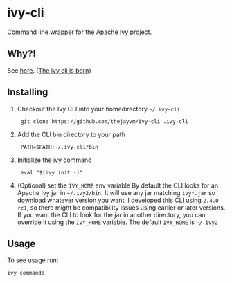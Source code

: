 ivy-cli
==============================

Command line wrapper for the [Apache Ivy](http://ant.apache.org/ivy/index.html) project.

## Why?!

See [here](https://github.com/thejayvm/hex/wiki/The-ivy-cli-is-born). ([The ivy cli is born](https://github.com/thejayvm/hex/wiki/The-ivy-cli-is-born))

## Installing

1. Checkout the Ivy CLI into your homedirectory `~/.ivy-cli`

        git clone https://github.com/thejayvm/ivy-cli .ivy-cli

2. Add the CLI bin directory to your path

        PATH=$PATH:~/.ivy-cli/bin
    
3. Initialize the ivy command

        eval "$(ivy init -)"
    
4. (Optional) set the `IVY_HOME` env variable
   By default the CLI looks for an Apache Ivy jar in `~/.ivy2/bin`. It will use any jar matching `ivy*.jar` so download whatever version you want. I developed this CLI using `2.4.0-rc1`, so there might be compatibility issues using earlier or later versions. If you want the CLI to look for the jar in another directory, you can override it using the `IVY_HOME` variable. The default `IVY_HOME` is `~/.ivy2`

## Usage

To see usage run:

    ivy commands
